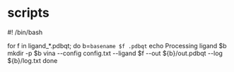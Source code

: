 # scripts

#! /bin/bash

for f in ligand_*.pdbqt; do
    b=`basename $f .pdbqt`
    echo Processing ligand $b
    mkdir -p $b
    vina --config config.txt --ligand $f --out ${b}/out.pdbqt --log ${b}/log.txt
done



